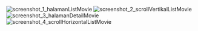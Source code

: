 ![screenshot_1_halamanListMovie](screenshot/ss1.png)
![screenshot_2_scrollVertikalListMovie](screenshot/ss2.png)
![screenshot_3_halamanDetailMovie](screenshot/ss3.png)
![screenshot_4_scrollHorizontalListMovie](screenshot/ss4.png)